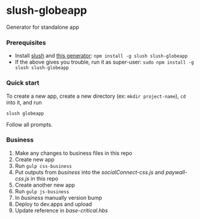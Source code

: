 # slush-globeapp

Generator for standalone app

### Prerequisites

- Install [slush](https://github.com/slushjs/slush) and [this generator](https://www.npmjs.com/package/slush-globeapp): `npm install -g slush slush-globeapp`
- If the above gives you trouble, run it as super-user: `sudo npm install -g slush slush-globeapp`

### Quick start
To create a new app, create a new directory (ex: `mkdir project-name`), `cd` into it, and run
    
    slush globeapp

Follow all prompts.


### Business

1. Make any changes to business files in this repo
2. Create new app 
3. Run `gulp css-business`
4. Put outputs from *business* into the *socialConnect-css.js* and *paywall-css.js* in this repo 
5. Create another new app
6. Run `gulp js-business`
7. In *business* manually version bump
7. Deploy to dev.apps and upload
8. Update reference in *base-critical.hbs*